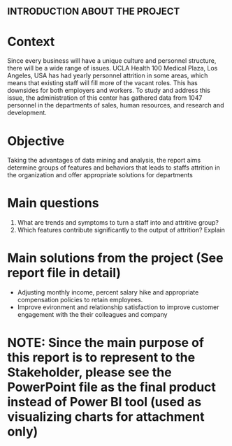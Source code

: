 ## INTRODUCTION ABOUT THE PROJECT
# Context
Since every business will have a unique culture and personnel structure, there will be a wide range of issues. UCLA Health 100 Medical Plaza, Los Angeles, USA has had yearly personnel attrition in some areas, which means that existing staff will fill more of the vacant roles. This has downsides for both employers and workers. To study and address this issue, the administration of this center has gathered data from 1047 personnel in the departments of sales, human resources, and research and development.
# Objective
Taking the advantages of data mining and analysis, the report aims determine groups of features and behaviors that leads to staffs attrition in the organization and offer appropriate solutions for departments
# Main questions
1) What are trends and symptoms to turn a staff into and attritive group?
2) Which features contribute significantly to the output of attrition? Explain
# Main solutions from the project (See report file in detail)
* Adjusting monthly income, percent salary hike and appropriate compensation policies to retain employees.
* Improve evironment and relationship satisfaction to improve customer engagement with the their colleagues and company
# NOTE: Since the main purpose of this report is to represent to the Stakeholder, please see the PowerPoint file as the final product instead of Power BI tool (used as visualizing charts for attachment only)
